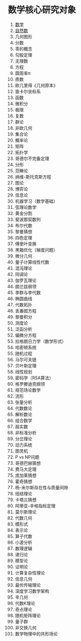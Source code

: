 # 数学核心研究对象

1. [数学](数学.md)
2. [自然数](自然数.md)
3. 几何图形
4. 分数
5. 零的概念
6. 勾股定理
7. 无理数
8. 方程
9. 圆周率π
10. 质数
11. 欧几里得《几何原本》
12. 笛卡尔坐标系
13. 函数
14. 微积分
15. 极限
16. 复数
17. 群论
18. 非欧几何
19. 集合论
20. 概率论
21. 矩阵
22. 拓扑学
23. 哥德尔不完备定理
24. 分形
25. 范畴论
26. 纳维-斯托克斯方程
27. 图论
28. 博弈论
29. 信息论
30. 机器学习（数学基础）
31. 弦理论数学
32. 黄金分割
33. 斐波那契数列
34. 布尔代数
35. 黎曼猜想
36. 四色定理
37. 傅里叶变换
38. 黑箱优化（梯度问题）
39. 微分几何
40. 量子计算线性代数
41. 混沌理论
42. 同调论
43. 伽罗瓦理论
44. 朗兰兹纲领
45. 李群与李代数
46. 椭圆曲线
47. 代数拓扑
48. 丢番图方程
49. 黎曼积分
50. 测度论
51. 泛函分析
52. 偏微分方程
53. 拉格朗日力学（数学形式）
54. 哈密顿系统
55. 随机过程
56. 马尔可夫链
57. 贝叶斯定理
58. 线性规划
59. 密码学（RSA算法）
60. 格罗滕迪克纲领
61. 规范场论数学
62. 流形
63. 张量分析
64. 代数数论
65. 解析数论
66. 组合数学
67. 超实数
68. 非标准分析
69. 分岔理论
70. 动力系统
71. 图灵机
72. P vs NP问题
73. 哥德巴赫猜想
74. 费马大定理
75. 庞加莱猜想
76. 霍奇猜想
77. 杨-米尔斯存在性与质量间隙
78. 纽结理论
79. 卡塔兰猜想
80. 阿蒂亚-辛格指标定理
81. 莫尔斯理论
82. 代数几何
83. 模形式
84. 表示论
85. 算子代数
86. 小波分析
87. 数理逻辑
88. 递归论
89. 模型论
90. 证明论
91. 计算复杂性理论
92. 信息几何
93. 最优传输理论
94. 深度学习数学架构
95. 辛几何
96. 代数K理论
97. 奇点理论
98. 随机矩阵理论
99. 量子群
100. 非交换几何
101. 数学物理中的共形场论
